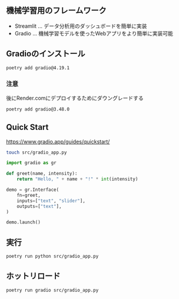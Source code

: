 ## 機械学習用のフレームワーク

- Streamlit ... データ分析用のダッシュボードを簡単に実装
- Gradio ... 機械学習モデルを使ったWebアプリをより簡単に実装可能

## Gradioのインストール

```bash
poetry add gradio@4.19.1
```

### 注意

後にRender.comにデプロイするためにダウングレードする

```
poetry add gradio@3.48.0
```

## Quick Start

https://www.gradio.app/guides/quickstart/

```bash
touch src/gradio_app.py
```

```python
import gradio as gr

def greet(name, intensity):
    return "Hello, " + name + "!" * int(intensity)

demo = gr.Interface(
    fn=greet,
    inputs=["text", "slider"],
    outputs=["text"],
)

demo.launch()
```

## 実行

```bash
poetry run python src/gradio_app.py
```

## ホットリロード

```bash
poetry run gradio src/gradio_app.py
```